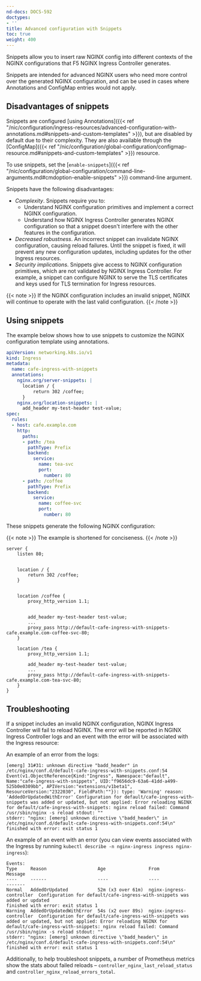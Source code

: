 ```yaml
---
nd-docs: DOCS-592
doctypes:
- ''
title: Advanced configuration with Snippets
toc: true
weight: 400
---
```


Snippets allow you to insert raw NGINX config into different contexts of the NGINX configurations that F5 NGINX Ingress Controller generates.

Snippets are intended for advanced NGINX users who need more control over the generated NGINX configuration, and can be used in cases where Annotations and ConfigMap entries would not apply.



## Disadvantages of snippets

Snippets are configured [using Annotations]({{< ref "/nic/configuration/ingress-resources/advanced-configuration-with-annotations.md#snippets-and-custom-templates" >}}), but are disabled by default due to their complexity. They are also available through the [ConfigMap]({{< ref "/nic/configuration/global-configuration/configmap-resource.md#snippets-and-custom-templates" >}}) resource.

To use snippets, set the [`enable-snippets`]({{< ref "/nic/configuration/global-configuration/command-line-arguments.md#cmdoption-enable-snippets" >}}) command-line argument.

Snippets have the following disadvantages:

- *Complexity*. Snippets require you to:
  - Understand NGINX configuration primitives and implement a correct NGINX configuration.
  - Understand how NGINX Ingress Controller generates NGINX configuration so that a snippet doesn't interfere with the other features in the configuration.
- *Decreased robustness*. An incorrect snippet can invalidate NGINX configuration, causing reload failures. Until the snippet is fixed, it will prevent any new configuration updates, including updates for the other Ingress resources.
- *Security implications*. Snippets give access to NGINX configuration primitives, which are not validated by NGINX Ingress Controller. For example, a snippet can configure NGINX to serve the TLS certificates and keys used for TLS termination for Ingress resources.

{{< note >}} If the NGINX configuration includes an invalid snippet, NGINX will continue to operate with the last valid configuration. {{< /note >}}

## Using snippets

The example below shows how to use snippets to customize the NGINX configuration template using annotations.

```yaml
apiVersion: networking.k8s.io/v1
kind: Ingress
metadata:
  name: cafe-ingress-with-snippets
  annotations:
    nginx.org/server-snippets: |
      location / {
          return 302 /coffee;
      }
    nginx.org/location-snippets: |
      add_header my-test-header test-value;
spec:
  rules:
  - host: cafe.example.com
    http:
      paths:
      - path: /tea
        pathType: Prefix
        backend:
          service:
            name: tea-svc
            port:
              number: 80
      - path: /coffee
        pathType: Prefix
        backend:
          service:
            name: coffee-svc
            port:
              number: 80
```

These snippets generate the following NGINX configuration:

{{< note >}} The example is shortened for conciseness. {{< /note >}}

```nginx
server {
    listen 80;


    location / {
        return 302 /coffee;
    }


    location /coffee {
        proxy_http_version 1.1;


        add_header my-test-header test-value;
        ...
        proxy_pass http://default-cafe-ingress-with-snippets-cafe.example.com-coffee-svc-80;
    }

    location /tea {
        proxy_http_version 1.1;

        add_header my-test-header test-value;
        ...
        proxy_pass http://default-cafe-ingress-with-snippets-cafe.example.com-tea-svc-80;
    }
}
```

## Troubleshooting

If a snippet includes an invalid NGINX configuration, NGINX Ingress Controller will fail to reload NGINX. The error will be reported in NGINX Ingress Controller logs and an event with the error will be associated with the Ingress resource:

An example of an error from the logs:

```text
[emerg] 31#31: unknown directive "badd_header" in /etc/nginx/conf.d/default-cafe-ingress-with-snippets.conf:54
Event(v1.ObjectReference{Kind:"Ingress", Namespace:"default", Name:"cafe-ingress-with-snippets", UID:"f9656dc9-63a6-41dd-a499-525b0e0309bb", APIVersion:"extensions/v1beta1", ResourceVersion:"2322030", FieldPath:""}): type: 'Warning' reason: 'AddedOrUpdatedWithError' Configuration for default/cafe-ingress-with-snippets was added or updated, but not applied: Error reloading NGINX for default/cafe-ingress-with-snippets: nginx reload failed: Command /usr/sbin/nginx -s reload stdout: ""
stderr: "nginx: [emerg] unknown directive \"badd_header\" in /etc/nginx/conf.d/default-cafe-ingress-with-snippets.conf:54\n"
finished with error: exit status 1
```

An example of an event with an error (you can view events associated with the Ingress by running `kubectl describe -n nginx-ingress ingress nginx-ingress`):

```text
Events:
Type     Reason                   Age                From                      Message
----     ------                   ----               ----                      -------
Normal   AddedOrUpdated           52m (x3 over 61m)  nginx-ingress-controller  Configuration for default/cafe-ingress-with-snippets was added or updated
finished with error: exit status 1
Warning  AddedOrUpdatedWithError  54s (x2 over 89s)  nginx-ingress-controller  Configuration for default/cafe-ingress-with-snippets was added or updated, but not applied: Error reloading NGINX for default/cafe-ingress-with-snippets: nginx reload failed: Command /usr/sbin/nginx -s reload stdout: ""
stderr: "nginx: [emerg] unknown directive \"badd_header\" in /etc/nginx/conf.d/default-cafe-ingress-with-snippets.conf:54\n"
finished with error: exit status 1
```

Additionally, to help troubleshoot snippets, a number of Prometheus metrics show the stats about failed reloads – `controller_nginx_last_reload_status` and `controller_nginx_reload_errors_total`.
